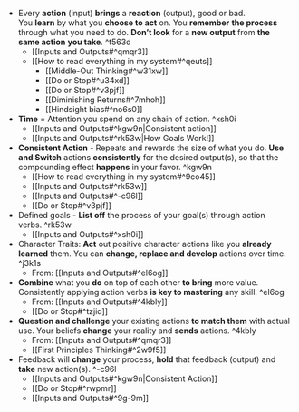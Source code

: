 - Every **action** (input) **brings** a **reaction** (output), good or bad.
    You **learn** by what you **choose to act** on.
    You **remember** **the process** through what you need to do.
    **Don’t look** for a **new output** from **the same action** **you take**. ^t563d
    - [[Inputs and Outputs#^qmqr3]]
    - [[How to read everything in my system#^qeuts]]
        - [[Middle-Out Thinking#^w31xw]]
        - [[Do or Stop#^u34xd]]
        - [[Do or Stop#^v3pjf]]
        - [[Diminishing Returns#^7mhoh]]
      - [[Hindsight bias#^no6s0]]
- **Time** = Attention you spend on any chain of action. ^xsh0i
	- [[Inputs and Outputs#^kgw9n|Consistent action]]
	- [[Inputs and Outputs#^rk53w|How Goals Work!]]
- **Consistent Action** - Repeats and rewards the size of what you do. **Use and Switch** actions **consistently** for the desired output(s), so that the compounding effect **happens** in your favor. ^kgw9n
    - [[How to read everything in my system#^9co45]]
    - [[Inputs and Outputs#^rk53w]]
    - [[Inputs and Outputs#^-c96l]]
    - [[Do or Stop#^v3pjf]]
- Defined goals - **List off** the process of your goal(s) through action verbs.  ^rk53w
	- [[Inputs and Outputs#^xsh0i]]
 - Character Traits: **Act** out positive character actions like you **already learned** them. You can **change, replace and develop** actions over time. ^j3k1s
	- From: [[Inputs and Outputs#^el6og]]
- **Combine** what you **do** on top of each other **to bring** more value. Consistently applying action verbs **is key to mastering** any skill. ^el6og
	- From: [[Inputs and Outputs#^4kbly]]
	- [[Do or Stop#^tzjid]]
- **Question and challenge** your existing actions **to match them** with actual use. Your beliefs **change** your reality and **sends** actions. ^4kbly
    - From: [[Inputs and Outputs#^qmqr3]]
    - [[First Principles Thinking#^2w9f5]]
- Feedback will **change** your process, **hold** that feedback (output) and **take** new action(s). ^-c96l
    - [[Inputs and Outputs#^kgw9n|Consistent Action]]
    - [[Do or Stop#^rwpmr]]
    - [[Inputs and Outputs#^9g-9m]]